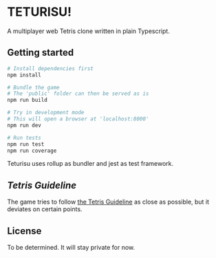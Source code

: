 # TETURISU!

A multiplayer web Tetris clone written in plain Typescript.

## Getting started

```sh
# Install dependencies first
npm install

# Bundle the game
# The 'public' folder can then be served as is
npm run build

# Try in development mode
# This will open a browser at 'localhost:8000'
npm run dev

# Run tests
npm run test
npm run coverage
```

Teturisu uses rollup as bundler and jest as test framework.

## _Tetris Guideline_

The game tries to follow [the Tetris Guideline](https://tetris.wiki/Tetris_Guideline) as close as possible, but it deviates on certain points.

## License

To be determined. It will stay private for now.
